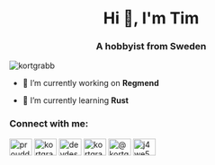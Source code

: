 <h1 align="center">Hi 👋, I'm Tim</h1>
<h3 align="center">A hobbyist from Sweden</h3>

<p align="left"> <img src="https://komarev.com/ghpvc/?username=kortgrabb&label=Profile%20views&color=0e75b6&style=flat" alt="kortgrabb" /> </p>

- 🔭 I’m currently working on **Regmend**

- 🌱 I’m currently learning **Rust**

<h3 align="left">Connect with me:</h3>
<p align="left">
<a href="https://codepen.io/prouddesk" target="blank"><img align="center" src="https://raw.githubusercontent.com/rahuldkjain/github-profile-readme-generator/master/src/images/icons/Social/codepen.svg" alt="prouddesk" height="30" width="40" /></a>
<a href="https://dev.to/kortgrabb" target="blank"><img align="center" src="https://raw.githubusercontent.com/rahuldkjain/github-profile-readme-generator/master/src/images/icons/Social/devto.svg" alt="kortgrabb" height="30" width="40" /></a>
<a href="https://twitter.com/devdesk2" target="blank"><img align="center" src="https://raw.githubusercontent.com/rahuldkjain/github-profile-readme-generator/master/src/images/icons/Social/twitter.svg" alt="devdesk2" height="30" width="40" /></a>
<a href="https://www.leetcode.com/kortgrabb" target="blank"><img align="center" src="https://raw.githubusercontent.com/rahuldkjain/github-profile-readme-generator/master/src/images/icons/Social/leet-code.svg" alt="kortgrabb" height="30" width="40" /></a>
<a href="https://www.hackerearth.com/@kortgrabb" target="blank"><img align="center" src="https://raw.githubusercontent.com/rahuldkjain/github-profile-readme-generator/master/src/images/icons/Social/hackerearth.svg" alt="@kortgrabb" height="30" width="40" /></a>
<a href="https://discord.gg/j4we5RbfHN" target="blank"><img align="center" src="https://raw.githubusercontent.com/rahuldkjain/github-profile-readme-generator/master/src/images/icons/Social/discord.svg" alt="j4we5RbfHN" height="30" width="40" /></a>
</p>
